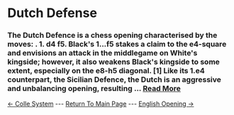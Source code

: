 # Dutch Defense

### The Dutch Defence is a chess opening characterised by the moves: . 1. d4 f5. Black's 1...f5 stakes a claim to the e4-square and envisions an attack in the middlegame on White's kingside; however, it also weakens Black's kingside to some extent, especially on the e8-h5 diagonal. [1] Like its 1.e4 counterpart, the Sicilian Defence, the Dutch is an aggressive and unbalancing opening, resulting ...  [Read More](https://en.wikipedia.org/wiki/Dutch_Defence)

[<- Colle System](ColleSystem.md) --- [Return To Main Page](index.md) --- [English Opening ->](EnglishOpening.md)